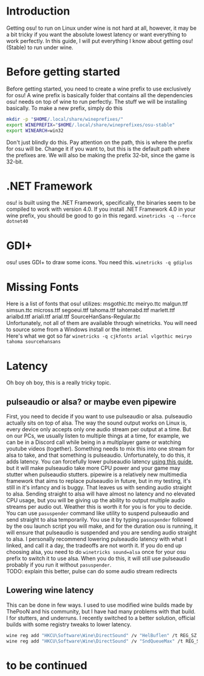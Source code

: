 # Introduction
Getting osu! to run on Linux under wine is not hard at all, however, it may be a bit tricky if you want the absolute lowest latency or want everything to work perfectly. In this guide, I will put everything I know about getting osu! (Stable) to run under wine.

# Before getting started
Before getting started, you need to create a wine prefix to use exclusively for osu! A wine prefix is basically folder that contains all the dependencies osu! needs on top of wine to run perfectly. The stuff we will be installing basically. To make a new prefix, simply do this  
```sh
mkdir -p "$HOME/.local/share/wineprefixes/"
export WINEPREFIX="$HOME/.local/share/wineprefixes/osu-stable"
export WINEARCH=win32 
```
Don't just blindly do this. Pay attention on the path, this is where the prefix for osu will be. Change it if you want to, but this is the default path where the prefixes are. We will also be making the prefix 32-bit, since the game is 32-bit.

# .NET Framework
osu! is built using the .NET Framework, specifically, the binaries seem to be compiled to work with version 4.0. If you install .NET Framework 4.0 in your wine prefix, you should be good to go in this regard. `winetricks -q --force dotnet40`

# GDI+
osu! uses GDI+ to draw some icons. You need this. `winetricks -q gdiplus`

# Missing Fonts
Here is a list of fonts that osu! utilizes: msgothic.ttc meiryo.ttc malgun.ttf simsun.ttc micross.ttf segoeui.ttf tahoma.ttf tahomabd.ttf marlett.ttf arialbd.ttf ariali.ttf arial.ttf SourceHanSans-Regular.ttc  
Unfortunately, not all of them are available through winetricks. You will need to source some from a Windows install or the internet.  
Here's what we got so far `winetricks -q cjkfonts arial vlgothic meiryo tahoma sourcehansans`

# Latency
Oh boy oh boy, this is a really tricky topic. 

## pulseaudio or alsa? or maybe even pipewire
First, you need to decide if you want to use pulseaudio or alsa. pulseaudio actually sits on top of alsa. The way the sound output works on Linux is, every device only accepts only one audio stream per output at a time. But on our PCs, we usually listen to multiple things at a time, for example, we can be in a Discord call while being in a multiplayer game or watching youtube videos (together). Something needs to mix this into one stream for alsa to take, and that something is pulseaudio. Unfortunately, to do this, it adds latency. You can forcefully lower pulseaudio latency [using this guide](https://github.com/Kyuunex/osu-linux/tree/main/pulseaudio-lower-latency.md), but it will make pulseaudio take more CPU power and your game may stutter when pulseaudio stutters. pipewire is a relatively new multimedia framework that aims to replace pulseaudio in future, but in my testing, it's still in it's infancy and is buggy. That leaves us with sending audio straight to alsa. Sending straight to alsa will have almost no latency and no elevated CPU usage, but you will be giving up the ability to output multiple audio streams per audio out. Weather this is worth it for you is for you to decide. You can use `pasuspender` command like utility to suspend pulseaudio and send straight to alsa temporarily. You use it by typing `pasuspender` followed by the osu launch script you will make, and for the duration osu is running, it will ensure that pulseaudio is suspended and you are sending audio straight to alsa. I personally recommend lowering pulseaudio latency with what I linked, and call it a day, the tradeoffs are not worth it. If you do end up choosing alsa, you need to do `winetricks sound=alsa` once for your osu prefix to switch it to use alsa. When you do this, it will still use pulseaudio probably if you run it without `pasuspender`.  
TODO: explain this better, pulse can do some audio stream redirects

## Lowering wine latency
This can be done in few ways. I used to use modified wine builds made by ThePooN and his community, but I have had many problems with that build. I for stutters, and underruns. I recently switched to a better solution, official builds with some registry tweaks to lower latency.
```sh
wine reg add "HKCU\Software\Wine\DirectSound" /v "HelBuflen" /t REG_SZ /d "512" /f
wine reg add "HKCU\Software\Wine\DirectSound" /v "SndQueueMax" /t REG_SZ /d "3" /f 
```   

# to be continued